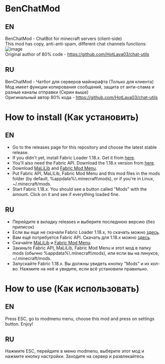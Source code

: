 # BenChatMod
## EN  
BenChatMod - ChatBot for minecraft servers (client-side)  
This mod has copy, anti-anti-spam, different chat channels functions:  
![image](https://user-images.githubusercontent.com/68079109/159566551-b45911e2-8a5d-4585-a063-0a8c53fbca43.png)  
Original author of 80% code - https://github.com/HotLava03/chat-utils
## RU  
BenChatMod - Чатбот для серверов майнкрафта (Только для клиента)  
Мод имеет функции копирования сообщений, защита от анти-спама и разные каналы отправки (Скрин выше)  
Оригинальный автор 80% кода - https://github.com/HotLava03/chat-utils
# How to install (Как установить)
## EN
- Go to the releases page for this repository and choose the latest stable release.
- If you didn't yet, install Fabric Loader 1.18.x. Get it from [here](https://fabricmc.net/use/).
- You'll also need the Fabric API. Download the 1.18.x version from [here](https://www.curseforge.com/minecraft/mc-mods/fabric-api).
- Download [MaLiLib](https://www.curseforge.com/minecraft/mc-mods/malilib) and [Fabric Mod Menu](https://www.curseforge.com/minecraft/mc-mods/modmenu).
- Put Fabric API, MaLiLib, Fabric Mod Menu and this mod files in the mods folder (by default, %appdata%\\.minecraft\\mods), or if you're in Linux, ~/.minecraft/mods.
- Start Fabric 1.18.x. You should see a button called "Mods" with the amount. Click on it and see if everything loaded fine.
## RU
- Перейдите в вкладку releases и выберите последнюю версию (без приписок)
- Если вы еще не скачали Fabric Loader 1.18.x, то скачать можно [здесь](https://fabricmc.net/use/).
- Вам ещё потребуется Fabric API. Скачать для 1.18.x можно [здесь](https://www.curseforge.com/minecraft/mc-mods/fabric-api).
- Скачайте [MaLiLib](https://www.curseforge.com/minecraft/mc-mods/malilib) и [Fabric Mod Menu](https://www.curseforge.com/minecraft/mc-mods/modmenu).
- Закиньте Fabric API, MaLiLib, Fabric Mod Menu и этот мод в папку mods (обычно %appdata%\\.minecraft\\mods), или если вы на линуксе, ~/.minecraft/mods.
- Запускайте Fabric 1.18.x. Вы должны увидеть кнопку "Mods" и их кол-во. Нажмите на неё и увидите, если всё установили правильно.
# How to use (Как использовать) 
## EN
Press ESC, go to modmenu menu, choose this mod and press on settings button. Enjoy!
## RU
Нажмите ESC, перейдите в меню modmenu, выберите этот мод и нажмите кнопку настройки. Заходите на сервер и развлекайтесь
